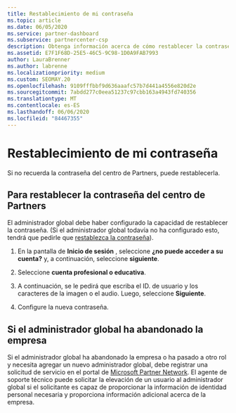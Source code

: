 ```yaml
---
title: Restablecimiento de mi contraseña
ms.topic: article
ms.date: 06/05/2020
ms.service: partner-dashboard
ms.subservice: partnercenter-csp
description: Obtenga información acerca de cómo restablecer la contraseña del centro de Partners u obtener ayuda del administrador global de su empresa. Además, obtenga información sobre cómo agregar un nuevo administrador global del centro de Partners.
ms.assetid: E7F1F68D-25E5-46C5-9C98-1D0A9FAB7993
author: LauraBrenner
ms.author: labrenne
ms.localizationpriority: medium
ms.custom: SEOMAY.20
ms.openlocfilehash: 9109fffbbf9d636aaafc57b7d441a4556e820d2e
ms.sourcegitcommit: 7abdd277c0eea51237c97cbb163a4943fd740356
ms.translationtype: MT
ms.contentlocale: es-ES
ms.lasthandoff: 06/06/2020
ms.locfileid: "84467355"
---
```

# <a name="reset-my-password"></a>Restablecimiento de mi contraseña

Si no recuerda la contraseña del centro de Partners, puede restablecerla.

## <a name="to-reset-your-partner-center-password"></a>Para restablecer la contraseña del centro de Partners

El administrador global debe haber configurado la capacidad de restablecer la contraseña. (Si el administrador global todavía no ha configurado esto, tendrá que pedirle que [restablezca la contraseña](reset-a-user-password.md)).

1. En la pantalla de **Inicio de sesión** , seleccione **¿no puede acceder a su cuenta?** y, a continuación, seleccione **siguiente**.

2. Seleccione **cuenta profesional o educativa**.

3. A continuación, se le pedirá que escriba el ID. de usuario y los caracteres de la imagen o el audio. Luego, seleccione **Siguiente**.

4. Configure la nueva contraseña.

## <a name="if-your-global-admin-has-left-the-company"></a>Si el administrador global ha abandonado la empresa

Si el administrador global ha abandonado la empresa o ha pasado a otro rol y necesita agregar un nuevo administrador global, debe registrar una solicitud de servicio en el portal de [Microsoft Partner Network](https://partner.microsoft.com/commercial#/). El agente de soporte técnico puede solicitar la elevación de un usuario al administrador global si el solicitante es capaz de proporcionar la información de identidad personal necesaria y proporciona información adicional acerca de la empresa.
